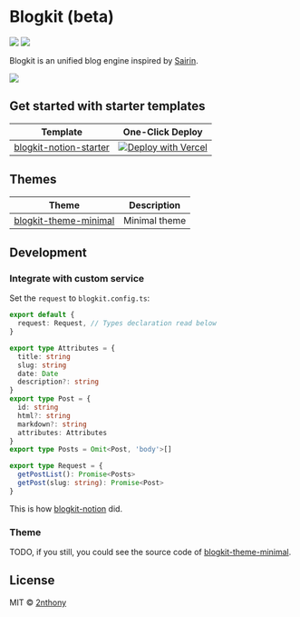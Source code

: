 # Blogkit (beta)

[![](https://badgen.net/npm/v/blogkit?label=)](https://npmjs.com/package/blogkit)
[![](https://badgen.net/npm/license/blogkit?label=)](./LICENSE)

Blogkit is an unified blog engine inspired by [Sairin](https://github.com/djyde/sairin).

![](https://cdn.jsdelivr.net/gh/2nthony/statics@main/uPic/aZpKgJmeSC4X.png)

## Get started with starter templates

| Template                                                                    | One-Click Deploy                                                                                                                                                                                |
| --------------------------------------------------------------------------- | ----------------------------------------------------------------------------------------------------------------------------------------------------------------------------------------------- |
| [blogkit-notion-starter](https://github.com/2nthony/blogkit-notion-starter) | [![Deploy with Vercel](https://vercel.com/button)](https://vercel.com/new/clone?repository-url=https%3A%2F%2Fgithub.com%2F2nthony%2Fblogkit-notion-starter&env=NOTION_TOKEN,NOTION_DATABASE_ID) |

## Themes

| Theme                                                                                                | Description   |
| ---------------------------------------------------------------------------------------------------- | ------------- |
| [blogkit-theme-minimal](https://github.com/2nthony/blogkit/tree/main/packages/blogkit-theme-minimal) | Minimal theme |

## Development

### Integrate with custom service

Set the `request` to `blogkit.config.ts`:

```ts
export default {
  request: Request, // Types declaration read below
}
```

```ts
export type Attributes = {
  title: string
  slug: string
  date: Date
  description?: string
}
export type Post = {
  id: string
  html?: string
  markdown?: string
  attributes: Attributes
}
export type Posts = Omit<Post, 'body'>[]

export type Request = {
  getPostList(): Promise<Posts>
  getPost(slug: string): Promise<Post>
}
```

This is how [blogkit-notion](https://github.com/2nthony/blogkit/tree/main/packages/blogkit-notion) did.

### Theme

TODO, if you still, you could see the source code of [blogkit-theme-minimal](https://github.com/2nthony/blogkit/tree/main/packages/blogkit-theme-minimal).

## License

MIT © [2nthony](https://github.com/2nthony)
